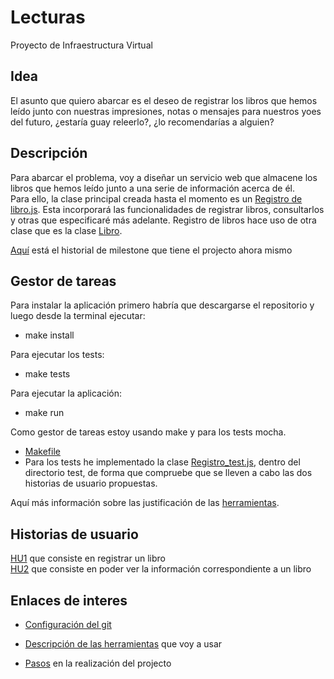 # Lecturas
Proyecto de Infraestructura Virtual

## Idea

El asunto  que quiero abarcar es el deseo de registrar los libros que hemos leído junto con nuestras impresiones, notas o mensajes para nuestros yoes del futuro, ¿estaría guay releerlo?, ¿lo recomendarías a alguien?

## Descripción

Para abarcar el problema, voy a diseñar un servicio web que almacene los libros que hemos leído junto a una serie de información acerca de él.  
Para ello, la clase principal creada hasta el momento es un [Registro de libro.js](src/Registro_libros.js). Esta incorporará las funcionalidades de registrar libros, consultarlos y otras que especificaré más adelante. Registro de libros hace uso de otra clase que es la clase [Libro](src/Libro.js).  

[Aquí](https://github.com/blancaazz/Lecturas/milestones?with_issues=no) está el historial de milestone que tiene el projecto ahora mismo  

## Gestor de tareas

Para instalar la aplicación primero habría que descargarse el repositorio y luego desde la terminal ejecutar: 

- make install

Para ejecutar los tests:

- make tests

Para ejecutar la aplicación:

- make run  

Como gestor de tareas estoy usando make y para los tests mocha.  
- [Makefile](Makefile)
- Para los tests he implementado la clase [Registro_test.js](test/Registro_test.js), dentro del directorio test, de forma que compruebe que se lleven a cabo las dos historias de usuario propuestas.  

Aquí más información sobre las justificación de las [herramientas](docs/herramientas.md).  


## Historias de usuario

[HU1](https://github.com/blancaazz/Lecturas/issues/4) que consiste en registrar un libro  
[HU2](https://github.com/blancaazz/Lecturas/issues/5) que consiste en poder ver la información correspondiente a un libro



## Enlaces de interes

- [Configuración del git](docs/configuracion-git.md)  

- [Descripción de las herramientas](docs/herramientas.md) que voy a usar

- [Pasos](docs/pasos.md) en la realización del projecto